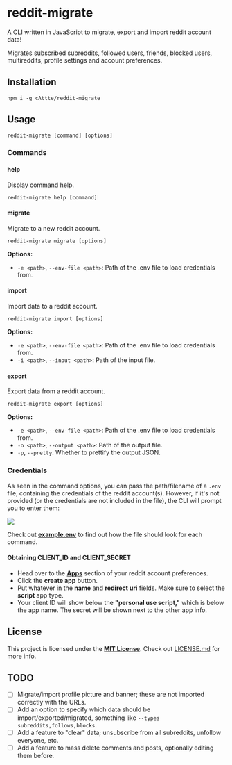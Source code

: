 # reddit-migrate
A CLI written in JavaScript to migrate, export and import reddit account data!

Migrates subscribed subreddits, followed users, friends, blocked users, multireddits, profile settings and account preferences.

## Installation
```
npm i -g cAttte/reddit-migrate
```

## Usage
```
reddit-migrate [command] [options]
```

### Commands

#### help
Display command help.
```
reddit-migrate help [command]
```

#### migrate
Migrate to a new reddit account.
```
reddit-migrate migrate [options]
```

**Options:**
- `-e <path>`, `--env-file <path>`: Path of the .env file to load credentials from.

#### import
Import data to a reddit account.
```
reddit-migrate import [options]
```

**Options:**
- `-e <path>`, `--env-file <path>`: Path of the .env file to load credentials from.
- `-i <path>`, `--input <path>`: Path of the input file.

#### export
Export data from a reddit account.
```
reddit-migrate export [options]
```

**Options:**
- `-e <path>`, `--env-file <path>`: Path of the .env file to load credentials from.
- `-o <path>`, `--output <path>`: Path of the output file.
- `-p`, `--pretty`: Whether to prettify the output JSON.

### Credentials
As seen in the command options, you can pass the path/filename of a `.env` file, containing the credentials of the reddit account(s). However, if it's not provided (or the credentials are not included in the file), the CLI will prompt you to enter them:

![](https://i.imgur.com/f0RoKaC.png)

Check out [**example.env**](https://github.com/cAttte/reddit-migrate/blob/master/example.env) to find out how the file should look for each command.

#### Obtaining CLIENT_ID and CLIENT_SECRET
- Head over to the [**Apps**](https://www.reddit.com/prefs/apps) section of your reddit account preferences.
- Click the **create app** button.
- Put whatever in the **name** and **redirect uri** fields. Make sure to select the **script** app type.
- Your client ID will show below the **"personal use script,"** which is below the app name. The secret will be shown next to the other app info.

## License

This project is licensed under the [**MIT License**](https://en.wikipedia.org/wiki/MIT_License). Check out [LICENSE.md](https://github.com/cAttte/reddit-migrate/blob/master/LICENSE.md) for more info.

## TODO

- [ ] Migrate/import profile picture and banner; these are not imported correctly with the URLs.
- [ ] Add an option to specify which data should be import/exported/migrated, something like `--types subreddits,follows,blocks`.
- [ ] Add a feature to "clear" data; unsubscribe from all subreddits, unfollow everyone, etc.
- [ ] Add a feature to mass delete comments and posts, optionally editing them before.
